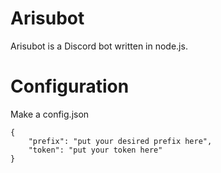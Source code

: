 # Arisubot
Arisubot is a Discord bot written in node.js.

# Configuration
Make a config.json
```
{
    "prefix": "put your desired prefix here",
    "token": "put your token here"
}
```
